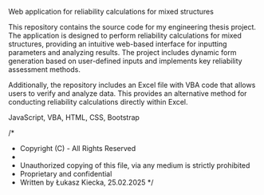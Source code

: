 Web application for reliability calculations for mixed structures

This repository contains the source code for my engineering thesis project. The application is designed to perform reliability calculations for mixed structures, providing an intuitive web-based interface for inputting parameters and analyzing results. The project includes dynamic form generation based on user-defined inputs and implements key reliability assessment methods.

Additionally, the repository includes an Excel file with VBA code that allows users to verify and analyze data. This provides an alternative method for conducting reliability calculations directly within Excel.

JavaScript, VBA, HTML, CSS, Bootstrap


/*
 * Copyright (C) - All Rights Reserved
 *
 * Unauthorized copying of this file, via any medium is strictly prohibited
 * Proprietary and confidential
 * Written by Łukasz Kiecka, 25.02.2025
 */
